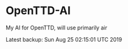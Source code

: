 # OpenTTD-AI
My AI for OpenTTD, will use primarily air

Latest backup: Sun Aug 25 02:15:01 UTC 2019
